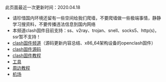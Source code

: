 此页面最近一次更新时间：2020.04.18       
                
* 请珍惜国内环境还留有一些空间给我们爬墙，不要爬墙做一些极端事情，静静学习搜资料，不要传播违法信息到国内网络                         
* 本频道clash固件目前支持：ss、v2ray、trojan、snell、socks5、http(s)，ssr暂不支持！            
* [clash固件频道](https://t.me/openclash8)（源码更新内容总结、x86_64架构设备的openclash固件）                         
* [clash固件源码](./code.md)            
* [clash固件教程](./tips.md)               
* [工具](https://openclashopenwrt.github.io/tool/)               
* [周边教程](./others.md)                   
* [机场](./air.md)               

    
        
        
